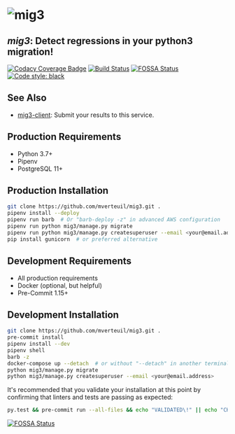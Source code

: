 # ![mig3](https://repository-images.githubusercontent.com/183804036/f4e59c00-69bb-11e9-96c5-6188c6a6f664)
## *mig3*: Detect regressions in your python3 migration!

[![Codacy Coverage Badge](https://api.codacy.com/project/badge/Coverage/79079a3fa54e49d4b6cfee5f3451737e)](https://www.codacy.com/app/mverteuil/mig3?utm_source=github.com&utm_medium=referral&utm_content=mverteuil/mig3&utm_campaign=Badge_Coverage)
[![Build Status](https://travis-ci.com/mverteuil/mig3.svg?branch=master)](https://travis-ci.com/mverteuil/mig3)
[![FOSSA Status](https://app.fossa.com/api/projects/git%2Bgithub.com%2Fmverteuil%2Fmig3.svg?type=shield)](https://app.fossa.com/projects/git%2Bgithub.com%2Fmverteuil%2Fmig3?ref=badge_shield)
[![Code style: black](https://img.shields.io/badge/code%20style-black-000000.svg)](https://github.com/python/black)

## See Also

-   [mig3-client](https://github.com/mverteuil/mig3-client): Submit your results to this service.

## Production Requirements

-   Python 3.7+
-   Pipenv
-   PostgreSQL 11+

## Production Installation

```zsh
git clone https://github.com/mverteuil/mig3.git .
pipenv install --deploy
pipenv run barb  # Or "barb-deploy -z" in advanced AWS configuration
pipenv run python mig3/manage.py migrate
pipenv run python mig3/manage.py createsuperuser --email <your@email.address>
pip install gunicorn  # or preferred alternative
```

## Development Requirements

-   All production requirements
-   Docker (optional, but helpful)
-   Pre-Commit 1.15+

## Development Installation

```zsh
git clone https://github.com/mverteuil/mig3.git .
pre-commit install
pipenv install --dev
pipenv shell
barb -z
docker-compose up --detach  # or without "--detach" in another terminal session
python mig3/manage.py migrate
python mig3/manage.py createsuperuser --email <your@email.address>
```

It's recommended that you validate your installation at this point by confirming that linters and tests are passing as expected:

```zsh
py.test && pre-commit run --all-files && echo "VALIDATED\!" || echo "CHECK YOUR INSTALLATION"
```

[![FOSSA Status](https://app.fossa.com/api/projects/git%2Bgithub.com%2Fmverteuil%2Fmig3.svg?type=large)](https://app.fossa.com/projects/git%2Bgithub.com%2Fmverteuil%2Fmig3?ref=badge_large)
